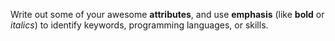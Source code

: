 Write out some of your awesome **attributes**, and use __emphasis__ (like __bold__ or *italics*) to identify keywords, programming languages, or skills. 
